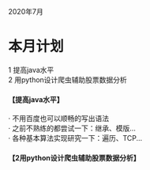 2020年7月
# 本月计划
1 提高java水平 <br>
2 用python设计爬虫辅助股票数据分析 <br>

#### 【提高java水平】
· 不用百度也可以顺畅的写出语法 <br>
· 之前不熟练的都尝试一下：继承、模版... <br>
· 各种基本算法实现研究一下：遍历、TCP... <br>

#### 【2用python设计爬虫辅助股票数据分析】

